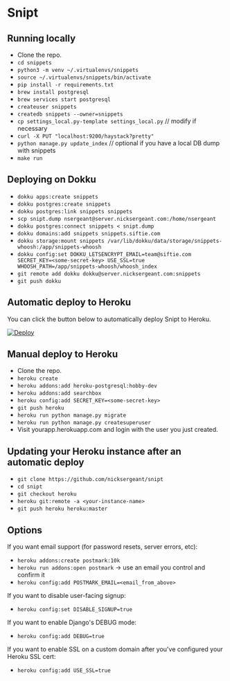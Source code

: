 # Snipt

## Running locally

- Clone the repo.
- `cd snippets`
- `python3 -m venv ~/.virtualenvs/snippets`
- `source ~/.virtualenvs/snippets/bin/activate`
- `pip install -r requirements.txt`
- `brew install postgresql`
- `brew services start postgresql`
- `createuser snippets`
- `createdb snippets --owner=snippets`
- `cp settings_local.py-template settings_local.py` // modify if necessary
- `curl -X PUT "localhost:9200/haystack?pretty"`
- `python manage.py update_index` // optional if you have a local DB dump with snippets
- `make run`

## Deploying on Dokku

- `dokku apps:create snippets`
- `dokku postgres:create snippets`
- `dokku postgres:link snippets snippets`
- `scp snipt.dump nsergeant@server.nicksergeant.com:/home/nsergeant`
- `dokku postgres:connect snippets < snipt.dump`
- `dokku domains:add snippets snippets.siftie.com`
- `dokku storage:mount snippets /var/lib/dokku/data/storage/snippets-whoosh:/app/snippets-whoosh`
- `dokku config:set DOKKU_LETSENCRYPT_EMAIL=team@siftie.com SECRET_KEY=<some-secret-key> USE_SSL=true WHOOSH_PATH=/app/snippets-whoosh/whoosh_index`
- `git remote add dokku dokku@server.nicksergeant.com:snippets`
- `git push dokku`

## Automatic deploy to Heroku

You can click the button below to automatically deploy Snipt to Heroku.

[![Deploy](https://www.herokucdn.com/deploy/button.svg)](https://heroku.com/deploy?template=https://github.com/nicksergeant/snipt)

## Manual deploy to Heroku

- Clone the repo.
- `heroku create`
- `heroku addons:add heroku-postgresql:hobby-dev`
- `heroku addons:add searchbox`
- `heroku config:add SECRET_KEY=<some-secret-key>`
- `git push heroku`
- `heroku run python manage.py migrate`
- `heroku run python manage.py createsuperuser`
- Visit yourapp.herokuapp.com and login with the user you just created.

## Updating your Heroku instance after an automatic deploy

- `git clone https://github.com/nicksergeant/snipt`
- `cd snipt`
- `git checkout heroku`
- `heroku git:remote -a <your-instance-name>`
- `git push heroku heroku:master`

## Options

If you want email support (for password resets, server errors, etc):

- `heroku addons:create postmark:10k`
- `heroku run addons:open postmark` -> use an email you control and confirm it
- `heroku config:add POSTMARK_EMAIL=<email_from_above>`

If you want to disable user-facing signup:

- `heroku config:set DISABLE_SIGNUP=true`

If you want to enable Django's DEBUG mode:

- `heroku config:add DEBUG=true`

If you want to enable SSL on a custom domain after you've configured your
Heroku SSL cert:

- `heroku config:add USE_SSL=true`
